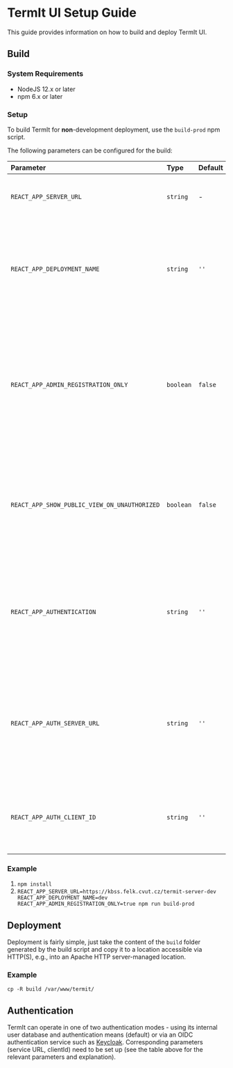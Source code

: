 # TermIt UI Setup Guide

This guide provides information on how to build and deploy TermIt UI.

## Build

### System Requirements

- NodeJS 12.x or later
- npm 6.x or later

### Setup

To build TermIt for **non**-development deployment, use the `build-prod` npm script.

The following parameters can be configured for the build:

| Parameter                                    | Type      | Default | Description                                                                                                                                                                       |
| :------------------------------------------- | :-------- | :------ | :-------------------------------------------------------------------------------------------------------------------------------------------------------------------------------- |
| `REACT_APP_SERVER_URL`                       | `string`  | -       | Specifies the URL where the TermIt backend is running                                                                                                                             |
| `REACT_APP_DEPLOYMENT_NAME`                  | `string`  | `''`    | Is used to disambiguate cookies and items in the local storage in case the client accesses multiple TermIt instances                                                              |
| `REACT_APP_ADMIN_REGISTRATION_ONLY`          | `boolean` | `false` | Configures whether the login page should contain a link to registration or not. If the parameter is true, only administrators can add new users and there is no registration link |
| `REACT_APP_SHOW_PUBLIC_VIEW_ON_UNAUTHORIZED` | `boolean` | `false` | Configures whether the application should show the public view dashboard if the user is not logged in. By default, the login screen is shown.                                     |
| `REACT_APP_AUTHENTICATION`                   | `string`  | `''`    | Authentication means. Use `oidc` to set up an OIDC sevice-based authentication such as Keycloak (must be configured on backend as well).                                          |
| `REACT_APP_AUTH_SERVER_URL`                  | `string`  | `''`    | URL of the OIDC authentication service (including Realm identification, if relevant). Relevant only if OIDC-based authentication is enabled.                                      |
| `REACT_APP_AUTH_CLIENT_ID`                   | `string`  | `''`    | Client identifier of this appliation. Relevant only if OIDC-based authentication is enabled.                                                                                      |

### Example

1. `npm install`
2. `REACT_APP_SERVER_URL=https://kbss.felk.cvut.cz/termit-server-dev REACT_APP_DEPLOYMENT_NAME=dev REACT_APP_ADMIN_REGISTRATION_ONLY=true npm run build-prod`

## Deployment

Deployment is fairly simple, just take the content of the `build` folder generated by the build script and copy it to a
location accessible via HTTP(S), e.g., into an Apache HTTP server-managed location.

### Example

`cp -R build /var/www/termit/`

## Authentication

TermIt can operate in one of two authentication modes - using its internal user database and authentication means (default)
or via an OIDC authentication service such as [Keycloak](https://www.keycloak.org/). Corresponding parameters (service
URL, clientId) need to be set up (see the table above for the relevant parameters and explanation).
